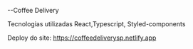 --Coffee Delivery

Tecnologias utilizadas React,Typescript, Styled-components 

Deploy do site: https://coffeedeliverysp.netlify.app
